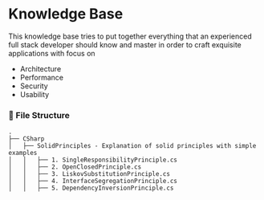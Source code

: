 # Knowledge Base

This knowledge base tries to put together everything that an experienced full stack developer should know and master in order to craft exquisite applications with focus on

- Architecture
- Performance
- Security
- Usability

### :file_folder: File Structure

```
.
├── CSharp
│   ├── SolidPrinciples - Explanation of solid principles with simple examples
│   │   ├── 1. SingleResponsibilityPrinciple.cs
│   │   ├── 2. OpenClosedPrinciple.cs
│   │   ├── 3. LiskovSubstitutionPrinciple.cs
│   │   ├── 4. InterfaceSegregationPrinciple.cs
│   │   ├── 5. DependencyInversionPrinciple.cs
```
